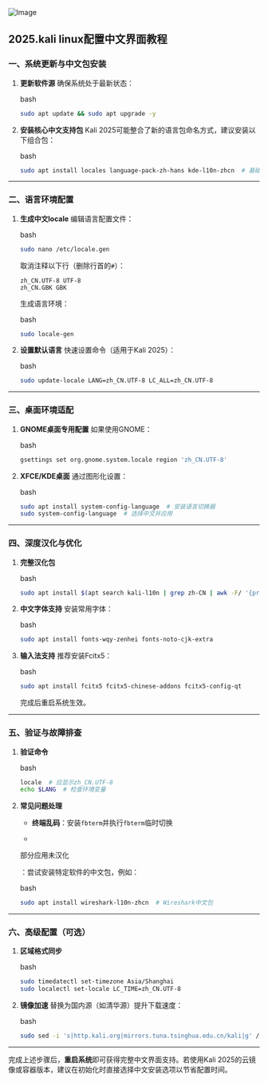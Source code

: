 ![Image](https://github.com/user-attachments/assets/914ec562-61ad-4fe4-a787-3a6e64991d42)

## 2025.kali linux配置中文界面教程
### 一、系统更新与中文包安装

1. **更新软件源**
   确保系统处于最新状态：

   bash

   ```bash
   sudo apt update && sudo apt upgrade -y
   ```

2. **安装核心中文支持包**
   Kali 2025可能整合了新的语言包命名方式，建议安装以下组合包：

   bash

   ```bash
   sudo apt install locales language-pack-zh-hans kde-l10n-zhcn  # 基础+桌面扩展中文
   ```

------

### 二、语言环境配置

1. **生成中文locale**
   编辑语言配置文件：

   bash

   ```bash
   sudo nano /etc/locale.gen
   ```

   取消注释以下行（删除行首的`#`）：

   ```
   zh_CN.UTF-8 UTF-8  
   zh_CN.GBK GBK
   ```

   生成语言环境：

   bash

   ```bash
   sudo locale-gen
   ```

2. **设置默认语言**
   快速设置命令（适用于Kali 2025）：

   bash

   ```bash
   sudo update-locale LANG=zh_CN.UTF-8 LC_ALL=zh_CN.UTF-8
   ```

------

### 三、桌面环境适配

1. **GNOME桌面专用配置**
   如果使用GNOME：

   bash

   ```bash
   gsettings set org.gnome.system.locale region 'zh_CN.UTF-8'
   ```

2. **XFCE/KDE桌面**
   通过图形化设置：

   bash

   ```bash
   sudo apt install system-config-language  # 安装语言切换器
   sudo system-config-language  # 选择中文并应用
   ```

------

### 四、深度汉化与优化

1. **完整汉化包**

   bash

   ```bash
   sudo apt install $(apt search kali-l10n | grep zh-CN | awk -F/ '{print $1}')
   ```

2. **中文字体支持**
   安装常用字体：

   bash

   ```bash
   sudo apt install fonts-wqy-zenhei fonts-noto-cjk-extra
   ```

3. **输入法支持**
   推荐安装Fcitx5：

   bash

   ```bash
   sudo apt install fcitx5 fcitx5-chinese-addons fcitx5-config-qt
   ```

   完成后重启系统生效。

------

### 五、验证与故障排查

1. **验证命令**

   bash

   ```bash
   locale  # 应显示zh_CN.UTF-8
   echo $LANG  # 检查环境变量
   ```

2. **常见问题处理**

   - **终端乱码**：安装`fbterm`并执行`fbterm`临时切换

   - 

     部分应用未汉化

     ：尝试安装特定软件的中文包，例如：

     bash

     ```bash
     sudo apt install wireshark-l10n-zhcn  # Wireshark中文包
     ```

------

### 六、高级配置（可选）

1. **区域格式同步**

   bash

   ```bash
   sudo timedatectl set-timezone Asia/Shanghai
   sudo localectl set-locale LC_TIME=zh_CN.UTF-8
   ```

2. **镜像加速**
   替换为国内源（如清华源）提升下载速度：

   bash

   ```bash
   sudo sed -i 's|http.kali.org|mirrors.tuna.tsinghua.edu.cn/kali|g' /etc/apt/sources.list
   ```

------

完成上述步骤后，**重启系统**即可获得完整中文界面支持。若使用Kali 2025的云镜像或容器版本，建议在初始化时直接选择中文安装选项以节省配置时间。